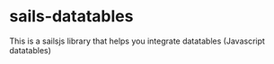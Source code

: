 # sails-datatables
This is a sailsjs library that helps you integrate datatables (Javascript datatables)
